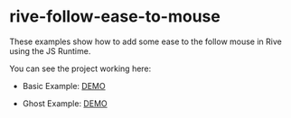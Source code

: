 # rive-follow-ease-to-mouse
These examples show how to add some ease to the follow mouse in Rive using the JS Runtime.



You can see the project working here:

- Basic Example: [DEMO](https://pedroalpera.github.io/rive-follow-ease-to-mouse/rive-follow-ease_basicExample/)  


- Ghost Example: [DEMO](https://pedroalpera.github.io/rive-follow-ease-to-mouse/rive-ghost-follow-ease-to-mouse/)  
